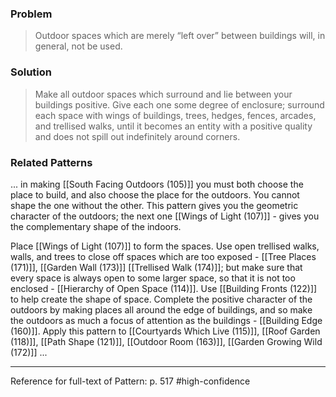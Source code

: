 ### Problem
>Outdoor spaces which are merely “left over” between buildings will, in general, not be used.

### Solution
>Make all outdoor spaces which surround and lie between your buildings positive. Give each one some degree of enclosure; surround each space with wings of buildings, trees, hedges, fences, arcades, and trellised walks, until it becomes an entity with a positive quality and does not spill out indefinitely around corners.

### Related Patterns
... in making [[South Facing Outdoors (105)]] you must both choose the place to build, and also choose the place for the outdoors. You cannot shape the one without the other. This pattern gives you the geometric character of the outdoors; the next one [[Wings of Light (107)]] - gives you the complementary shape of the indoors.

Place [[Wings of Light (107)]] to form the spaces. Use open trellised walks, walls, and trees to close off spaces which are too exposed - [[Tree Places (171)]], [[Garden Wall (173)]] [[Trellised Walk (174)]]; but make sure that every space is always open to some larger space, so that it is not too enclosed - [[Hierarchy of Open Space (114)]]. Use [[Building Fronts (122)]] to help create the shape of space. Complete the positive character of the outdoors by making places all around the edge of buildings, and so make the outdoors as much a focus of attention as the buildings - [[Building Edge (160)]]. Apply this pattern to [[Courtyards Which Live (115)]], [[Roof Garden (118)]], [[Path Shape (121)]], [[Outdoor Room (163)]], [[Garden Growing Wild (172)]] ...

---
Reference for full-text of Pattern: p. 517 #high-confidence 